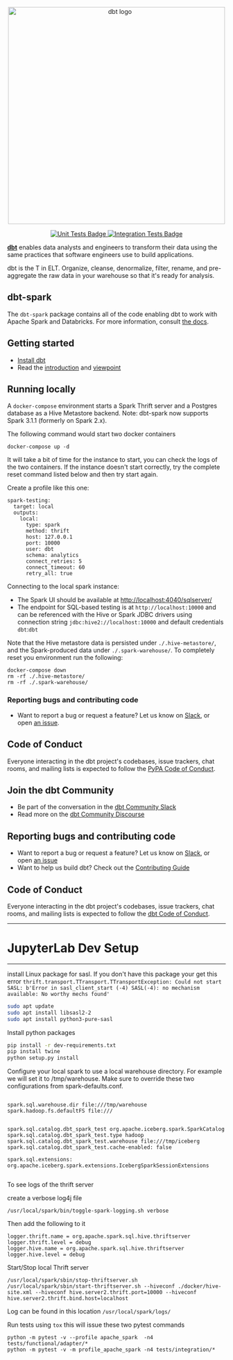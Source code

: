 <p align="center">
  <img src="https://raw.githubusercontent.com/dbt-labs/dbt/ec7dee39f793aa4f7dd3dae37282cc87664813e4/etc/dbt-logo-full.svg" alt="dbt logo" width="500"/>
</p>
<p align="center">
  <a href="https://github.com/dbt-labs/dbt-spark/actions/workflows/main.yml">
    <img src="https://github.com/dbt-labs/dbt-spark/actions/workflows/main.yml/badge.svg?event=push" alt="Unit Tests Badge"/>
  </a>
  <a href="https://github.com/dbt-labs/dbt-spark/actions/workflows/integration.yml">
    <img src="https://github.com/dbt-labs/dbt-spark/actions/workflows/integration.yml/badge.svg?event=push" alt="Integration Tests Badge"/>
  </a>
</p>

**[dbt](https://www.getdbt.com/)** enables data analysts and engineers to transform their data using the same practices that software engineers use to build applications.

dbt is the T in ELT. Organize, cleanse, denormalize, filter, rename, and pre-aggregate the raw data in your warehouse so that it's ready for analysis.

## dbt-spark

The `dbt-spark` package contains all of the code enabling dbt to work with Apache Spark and Databricks. For
more information, consult [the docs](https://docs.getdbt.com/docs/profile-spark).

## Getting started

- [Install dbt](https://docs.getdbt.com/docs/installation)
- Read the [introduction](https://docs.getdbt.com/docs/introduction/) and [viewpoint](https://docs.getdbt.com/docs/about/viewpoint/)

## Running locally
A `docker-compose` environment starts a Spark Thrift server and a Postgres database as a Hive Metastore backend.
Note: dbt-spark now supports Spark 3.1.1 (formerly on Spark 2.x).

The following command would start two docker containers
```
docker-compose up -d
```
It will take a bit of time for the instance to start, you can check the logs of the two containers.
If the instance doesn't start correctly, try the complete reset command listed below and then try start again.

Create a profile like this one:

```
spark-testing:
  target: local
  outputs:
    local:
      type: spark
      method: thrift
      host: 127.0.0.1
      port: 10000
      user: dbt
      schema: analytics
      connect_retries: 5
      connect_timeout: 60
      retry_all: true
```

Connecting to the local spark instance:

* The Spark UI should be available at [http://localhost:4040/sqlserver/](http://localhost:4040/sqlserver/)
* The endpoint for SQL-based testing is at `http://localhost:10000` and can be referenced with the Hive or Spark JDBC drivers using connection string `jdbc:hive2://localhost:10000` and default credentials `dbt`:`dbt`

Note that the Hive metastore data is persisted under `./.hive-metastore/`, and the Spark-produced data under `./.spark-warehouse/`. To completely reset you environment run the following:

```
docker-compose down
rm -rf ./.hive-metastore/
rm -rf ./.spark-warehouse/
```

### Reporting bugs and contributing code

-   Want to report a bug or request a feature? Let us know on [Slack](http://slack.getdbt.com/), or open [an issue](https://github.com/fishtown-analytics/dbt-spark/issues/new).

## Code of Conduct

Everyone interacting in the dbt project's codebases, issue trackers, chat rooms, and mailing lists is expected to follow the [PyPA Code of Conduct](https://www.pypa.io/en/latest/code-of-conduct/).

## Join the dbt Community

- Be part of the conversation in the [dbt Community Slack](http://community.getdbt.com/)
- Read more on the [dbt Community Discourse](https://discourse.getdbt.com)

## Reporting bugs and contributing code

- Want to report a bug or request a feature? Let us know on [Slack](http://community.getdbt.com/), or open [an issue](https://github.com/dbt-labs/dbt-spark/issues/new)
- Want to help us build dbt? Check out the [Contributing Guide](https://github.com/dbt-labs/dbt/blob/HEAD/CONTRIBUTING.md)

## Code of Conduct

Everyone interacting in the dbt project's codebases, issue trackers, chat rooms, and mailing lists is expected to follow the [dbt Code of Conduct](https://community.getdbt.com/code-of-conduct).
















----------------

# JupyterLab Dev Setup

--------------

install Linux package for sasl. If you don't have this package your get this error ```thrift.transport.TTransport.TTransportException: Could not start SASL: b'Error in sasl_client_start (-4) SASL(-4): no mechanism available: No worthy mechs found'```

```bash
sudo apt update
sudo apt install libsasl2-2
sudo apt install python3-pure-sasl
```

Install python packages

```bash
pip install -r dev-requirements.txt
pip install twine
python setup.py install
```

Configure your local spark to use a local warehouse directory. For example we will set it to /tmp/warehouse. Make sure to override these two configurations from spark-defaults.conf.

```

spark.sql.warehouse.dir file:///tmp/warehouse
spark.hadoop.fs.defaultFS file:///


spark.sql.catalog.dbt_spark_test org.apache.iceberg.spark.SparkCatalog
spark.sql.catalog.dbt_spark_test.type hadoop
spark.sql.catalog.dbt_spark_test.warehouse file:///tmp/iceberg
spark.sql.catalog.dbt_spark_test.cache-enabled: false

spark.sql.extensions: org.apache.iceberg.spark.extensions.IcebergSparkSessionExtensions


```

To see logs of the thrift server

create a verbose log4j file
```
/usr/local/spark/bin/toggle-spark-logging.sh verbose
```

Then add the following to it
```
logger.thrift.name = org.apache.spark.sql.hive.thriftserver
logger.thrift.level = debug
logger.hive.name = org.apache.spark.sql.hive.thriftserver
logger.hive.level = debug
```

Start/Stop local Thrift server

```
/usr/local/spark/sbin/stop-thriftserver.sh 
/usr/local/spark/sbin/start-thriftserver.sh --hiveconf ./docker/hive-site.xml --hiveconf hive.server2.thrift.port=10000 --hiveconf hive.server2.thrift.bind.host=localhost
 ```

Log can be found in this location `/usr/local/spark/logs/`

Run tests using `tox` this will issue these two pytest commands

```
python -m pytest -v --profile apache_spark  -n4 tests/functional/adapter/*
python -m pytest -v -m profile_apache_spark -n4 tests/integration/*

```



